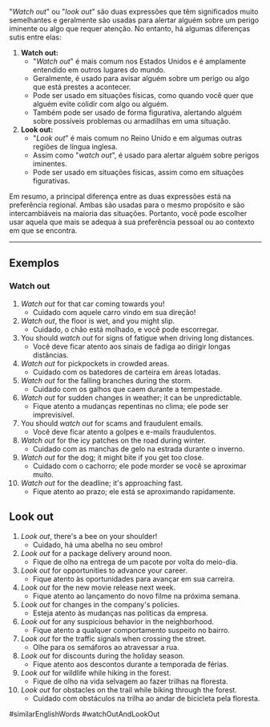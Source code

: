 "*Watch out*" ou "*look out*" são duas expressões que têm significados muito semelhantes e geralmente são usadas para alertar alguém sobre um perigo iminente ou algo que requer atenção. No entanto, há algumas diferenças sutis entre elas:

1. **Watch out:**
	- "*Watch out*" é mais comum nos Estados Unidos e é amplamente entendido em outros lugares do mundo.
	- Geralmente, é usado para avisar alguém sobre um perigo ou algo que está prestes a acontecer.
	- Pode ser usado em situações físicas, como quando você quer que alguém evite colidir com algo ou alguém.
	- Também pode ser usado de forma figurativa, alertando alguém sobre possíveis problemas ou armadilhas em uma situação.
2. **Look out:**
	- "*Look out*" é mais comum no Reino Unido e em algumas outras regiões de língua inglesa.
	- Assim como "*watch out*", é usado para alertar alguém sobre perigos iminentes.
	- Pode ser usado em situações físicas, assim como em situações figurativas.

Em resumo, a principal diferença entre as duas expressões está na preferência regional. Ambas são usadas para o mesmo propósito e são intercambiáveis na maioria das situações. Portanto, você pode escolher usar aquela que mais se adequa à sua preferência pessoal ou ao contexto em que se encontra.

---

## Exemplos

### Watch out

1. *Watch out* for that car coming towards you!
	- Cuidado com aquele carro vindo em sua direção!
2. *Watch out*, the floor is wet, and you might slip.
	- Cuidado, o chão está molhado, e você pode escorregar.
3. You should *watch out* for signs of fatigue when driving long distances.
	- Você deve ficar atento aos sinais de fadiga ao dirigir longas distâncias.
4. *Watch out* for pickpockets in crowded areas.
	- Cuidado com os batedores de carteira em áreas lotadas.
5. *Watch out* for the falling branches during the storm.
	- Cuidado com os galhos que caem durante a tempestade.
6. *Watch out* for sudden changes in weather; it can be unpredictable.
	- Fique atento a mudanças repentinas no clima; ele pode ser imprevisível.
7. You should *watch out* for scams and fraudulent emails.
	- Você deve ficar atento a golpes e e-mails fraudulentos.
8. *Watch out* for the icy patches on the road during winter.
	- Cuidado com as manchas de gelo na estrada durante o inverno.
9. *Watch out* for the dog; it might bite if you get too close.
	- Cuidado com o cachorro; ele pode morder se você se aproximar muito.
10. *Watch out* for the deadline; it's approaching fast.
	- Fique atento ao prazo; ele está se aproximando rapidamente.

## Look out

1. *Look out*, there's a bee on your shoulder!
	- Cuidado, há uma abelha no seu ombro!
2. *Look out* for a package delivery around noon.
	- Fique de olho na entrega de um pacote por volta do meio-dia.
3. *Look out* for opportunities to advance your career.
	- Fique atento às oportunidades para avançar em sua carreira.
4. *Look out* for the new movie release next week.
	- Fique atento ao lançamento do novo filme na próxima semana.
5. *Look out* for changes in the company's policies.
	- Esteja atento às mudanças nas políticas da empresa.
6. *Look out* for any suspicious behavior in the neighborhood.
	- Fique atento a qualquer comportamento suspeito no bairro.
7. *Look out* for the traffic signals when crossing the street.
	- Olhe para os semáforos ao atravessar a rua.
8. *Look out* for discounts during the holiday season.
	- Fique atento aos descontos durante a temporada de férias.
9. *Look out* for wildlife while hiking in the forest.
	- Fique de olho na vida selvagem ao fazer trilhas na floresta.
10. *Look out* for obstacles on the trail while biking through the forest.
	- Cuidado com obstáculos na trilha ao andar de bicicleta pela floresta.

#similarEnglishWords
#watchOutAndLookOut